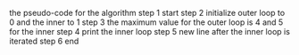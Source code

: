 the pseudo-code for the algorithm 
step 1 start 
step 2 initialize outer loop to 0 and the inner to 1 
step 3 the maximum value for the outer loop is 4 and 5 for the inner 
step 4 print the inner loop 
step 5 new line after the inner loop is iterated 
step 6 end 
